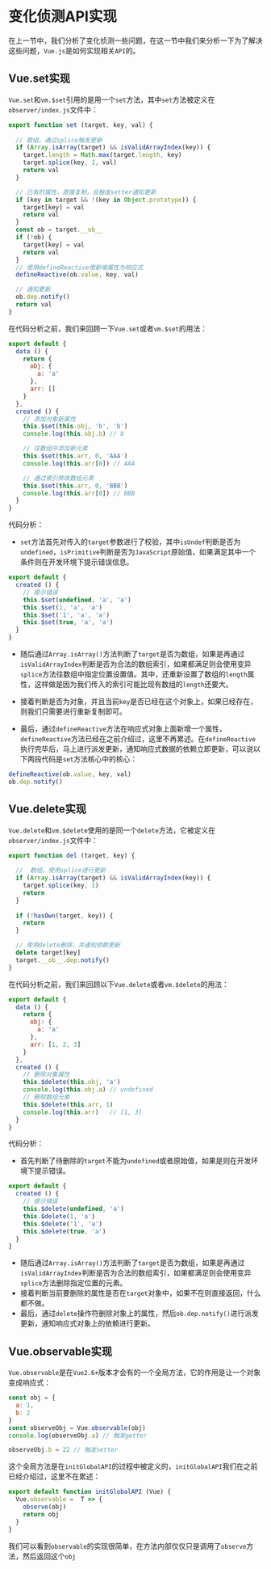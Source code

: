 # 变化侦测API实现

在上一节中，我们分析了变化侦测一些问题，在这一节中我们来分析一下为了解决这些问题，`Vue.js`是如何实现相关`API`的。

## Vue.set实现

`Vue.set`和`vm.$set`引用的是用一个`set`方法，其中`set`方法被定义在`observer/index.js`文件中：

```js
export function set (target, key, val) {
 
  // 数组，通过splice触发更新
  if (Array.isArray(target) && isValidArrayIndex(key)) {
    target.length = Math.max(target.length, key)
    target.splice(key, 1, val)
    return val
  }

  // 已有的属性，直接复制，会触发setter通知更新
  if (key in target && !(key in Object.prototype)) {
    target[key] = val
    return val
  }
  const ob = target.__ob__
  if (!ob) {
    target[key] = val
    return val
  }
  // 使用defineReactive使新增属性为响应式
  defineReactive(ob.value, key, val)

  // 通知更新
  ob.dep.notify()
  return val
}
```

在代码分析之前，我们来回顾一下`Vue.set`或者`vm.$set`的用法：

```js
export default {
  data () {
    return {
      obj: {
        a: 'a'
      },
      arr: []
    }
  },
  created () {
    // 添加对象新属性
    this.$set(this.obj, 'b', 'b')
    console.log(this.obj.b) // b

    // 往数组中添加新元素
    this.$set(this.arr, 0, 'AAA')
    console.log(this.arr[0]) // AAA

    // 通过索引修改数组元素
    this.$set(this.arr, 0, 'BBB')
    console.log(this.arr[0]) // BBB
  }
}
```

代码分析：

* `set`方法首先对传入的`target`参数进行了校验，其中`isUndef`判断是否为`undefined`，`isPrimitive`判断是否为`JavaScript`原始值，如果满足其中一个条件则在开发环境下提示错误信息。

```js
export default {
  created () {
    // 提示错误
    this.$set(undefined, 'a', 'a')
    this.$set(1, 'a', 'a')
    this.$set('1', 'a', 'a')
    this.$set(true, 'a', 'a')
  }
}
```

* 随后通过`Array.isArray()`方法判断了`target`是否为数组，如果是再通过`isValidArrayIndex`判断是否为合法的数组索引，如果都满足则会使用变异`splice`方法往数组中指定位置设置值。其中，还重新设置了数组的`length`属性，这样做是因为我们传入的索引可能比现有数组的`length`还要大。

* 接着判断是否为对象，并且当前`key`是否已经在这个对象上，如果已经存在，则我们只需要进行重新复制即可。
* 最后，通过`defineReactive`方法在响应式对象上面新增一个属性，`defineReactive`方法已经在之前介绍过，这里不再累述。在`defineReactive`执行完毕后，马上进行派发更新，通知响应式数据的依赖立即更新，可以说以下两段代码是`set`方法核心中的核心：

```js
defineReactive(ob.value, key, val)
ob.dep.notify()
```

## Vue.delete实现

`Vue.delete`和`vm.$delete`使用的是同一个`delete`方法，它被定义在`observer/index.js`文件中：

```js
export function del (target, key) {
 
  //  数组，使用splice进行更新
  if (Array.isArray(target) && isValidArrayIndex(key)) {
    target.splice(key, 1)
    return
  }
 
  if (!hasOwn(target, key)) {
    return
  }

  // 使用delete删除，并通知依赖更新
  delete target[key]
  target.__ob__.dep.notify()
}
```

在代码分析之前，我们来回顾以下`Vue.delete`或者`vm.$delete`的用法：

```js
export default {
  data () {
    return {
      obj: {
        a: 'a'
      },
      arr: [1, 2, 3]
    }
  },
  created () {
    // 删除对象属性
    this.$delete(this.obj, 'a')
    console.log(this.obj.a) // undefined
    // 删除数组元素
    this.$delete(this.arr, 1)
    console.log(this.arr)   // [1, 3]
  }
}
```

代码分析：

* 首先判断了待删除的`target`不能为`undefined`或者原始值，如果是则在开发环境下提示错误。

```js
export default {
  created () {
    // 提示错误
    this.$delete(undefined, 'a')
    this.$delete(1, 'a')
    this.$delete('1', 'a')
    this.$delete(true, 'a')
  }
}
```

* 随后通过`Array.isArray()`方法判断了`target`是否为数组，如果是再通过`isValidArrayIndex`判断是否为合法的数组索引，如果都满足则会使用变异`splice`方法删除指定位置的元素。
* 接着判断当前要删除的属性是否在`target`对象中，如果不在则直接返回，什么都不做。
* 最后，通过`delete`操作符删除对象上的属性，然后`ob.dep.notify()`进行派发更新，通知响应式对象上的依赖进行更新。

## Vue.observable实现

`Vue.observable`是在`Vue2.6+`版本才会有的一个全局方法，它的作用是让一个对象变成响应式：

```js
const obj = {
  a: 1,
  b: 2
}
const observeObj = Vue.observable(obj)
console.log(observeObj.a) // 触发getter

observeObj.b = 22 // 触发setter
```

这个全局方法是在`initGlobalAPI`的过程中被定义的，`initGlobalAPI`我们在之前已经介绍过，这里不在累述：

```js
export default function initGlobalAPI (Vue) {
  Vue.observable =  T => {
    observe(obj)
    return obj
  }
}
```

我们可以看到`observable`的实现很简单，在方法内部仅仅只是调用了`observe`方法，然后返回这个`obj`
